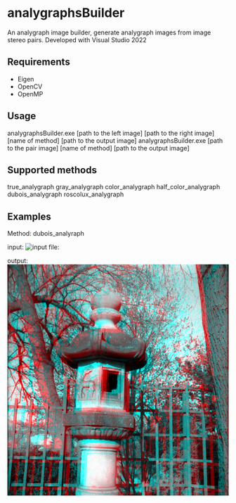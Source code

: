 # analygraphsBuilder

An analygraph image builder, generate analygraph images from image stereo pairs.
Developed with Visual Studio 2022

## Requirements

- Eigen
- OpenCV
- OpenMP

## Usage

analygraphsBuilder.exe [path to the left image] [path to the right image] [name of method] [path to the output image]
analygraphsBuilder.exe [path to the pair image] [name of method] [path to the output image]

## Supported methods

true_analygraph
gray_analygraph
color_analygraph
half_color_analygraph
dubois_analygraph
roscolux_analygraph

## Examples

Method: dubois_analyraph

input:
![input file:](https://github.com/autapomorphy/analygraphsBuilder/blob/master/sample_image/Kasuga_Lantern_pair.jpeg)

output:
![output file:](https://github.com/autapomorphy/analygraphsBuilder/blob/master/sample_image/output_full.jpg)

